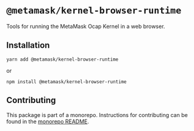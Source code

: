 # `@metamask/kernel-browser-runtime`

Tools for running the MetaMask Ocap Kernel in a web browser.

## Installation

`yarn add @metamask/kernel-browser-runtime`

or

`npm install @metamask/kernel-browser-runtime`

## Contributing

This package is part of a monorepo. Instructions for contributing can be found in the [monorepo README](https://github.com/MetaMask/ocap-kernel#readme).
